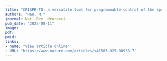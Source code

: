 ```yaml
---
title: "CRISPR-TO: a versatile tool for programmable control of the spatial transcriptome"
authors: "Han, M."
journal: Nat. Rev. Neurosci.
pub_date: "2025-08-11"
image:
pdf:
pmid:
links:
- name: "View article online"
- URL: "https://www.nature.com/articles/s41583-025-00958-7"
---
```

